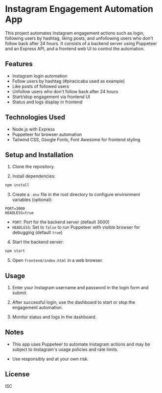 # Instagram Engagement Automation App

This project automates Instagram engagement actions such as login, following users by hashtag, liking posts, and unfollowing users who don't follow back after 24 hours. It consists of a backend server using Puppeteer and an Express API, and a frontend web UI to control the automation.

## Features

- Instagram login automation
- Follow users by hashtag (#piracicaba used as example)
- Like posts of followed users
- Unfollow users who don't follow back after 24 hours
- Start/stop engagement via frontend UI
- Status and logs display in frontend

## Technologies Used

- Node.js with Express
- Puppeteer for browser automation
- Tailwind CSS, Google Fonts, Font Awesome for frontend styling

## Setup and Installation

1. Clone the repository.

2. Install dependencies:

```bash
npm install
```

3. Create a `.env` file in the root directory to configure environment variables (optional):

```
PORT=3000
HEADLESS=true
```

- `PORT`: Port for the backend server (default 3000)
- `HEADLESS`: Set to `false` to run Puppeteer with visible browser for debugging (default `true`)

4. Start the backend server:

```bash
npm start
```

5. Open `frontend/index.html` in a web browser.

## Usage

1. Enter your Instagram username and password in the login form and submit.

2. After successful login, use the dashboard to start or stop the engagement automation.

3. Monitor status and logs in the dashboard.

## Notes

- This app uses Puppeteer to automate Instagram actions and may be subject to Instagram's usage policies and rate limits.

- Use responsibly and at your own risk.

## License

ISC
